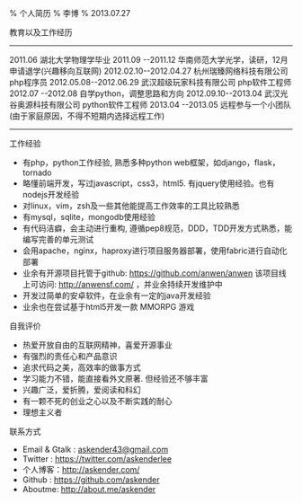% 个人简历
% 李博
% 2013.07.27


教育以及工作经历

---------------------- ------------------------------------------------
2011.06                        湖北大学物理学毕业
2011.09     --2011.12     华南师范大学光学，读研，12月申请退学(兴趣移向互联网)
2012.02.10--2012.04.27 杭州瑞臻网络科技有限公司 php程序员
2012.05.08--2012.06.29 武汉超级玩家科技有限公司 php软件工程师
2012.07     --2012.08     自学python，调整思路和方向
2012.09.10--2013.04      武汉光谷奥源科技有限公司 python软件工程师
2013.04     --2013.05      远程参与一个小团队(由于家庭原因，不得不短期内选择远程工作)
---------------------- ------------------------------------------------


工作经验

- 有php，python工作经验, 熟悉多种python web框架，如django，flask，tornado
- 略懂前端开发，写过javascript，css3，html5. 有jquery使用经验。也有nodejs开发经验
- 对linux，vim，zsh及一些其他能提高工作效率的工具比较熟悉
- 有mysql，sqlite，mongodb使用经验
- 有代码洁癖，会主动进行重构, 遵循pep8规范，DDD，TDD开发方式熟悉，能编写完善的单元测试
- 会用apache，nginx，haproxy进行项目服务器部署，使用fabric进行自动化部署
- 业余有开源项目托管于github: <https://github.com/anwen/anwen> 该项目线上可访问: <http://anwensf.com/> ，并业余持续开发维护中
- 开发过简单的安卓软件，在业余有一定的java开发经验
- 业余也在尝试基于html5开发一款 MMORPG 游戏


自我评价

- 热爱开放自由的互联网精神，喜爱开源事业
- 有强烈的责任心和产品意识
- 追求代码之美，高效率的做事方式
- 学习能力不错，能直接看外文原著. 但经验还不够丰富
- 兴趣广泛，爱折腾，爱阅读和科幻
- 有一颗不死的创业之心以及不断实践的耐心
- 理想主义者


联系方式

- Email & Gtalk : askender43@gmail.com
- Twitter : <https://twitter.com/askenderlee>
- 个人博客：<http://askender.com/>
- Github : <https://github.com/askender>
- Aboutme: <http://about.me/askender>